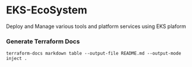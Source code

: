# EKS-EcoSystem
Deploy and Manage various tools and platform services using EKS plaform


### Generate Terraform Docs

```
terraform-docs markdown table --output-file README.md --output-mode inject . 
```
